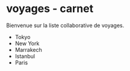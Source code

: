 
# voyages - carnet

Bienvenue sur la liste collaborative de voyages.

- Tokyo
- New York
- Marrakech
- Istanbul
- Paris